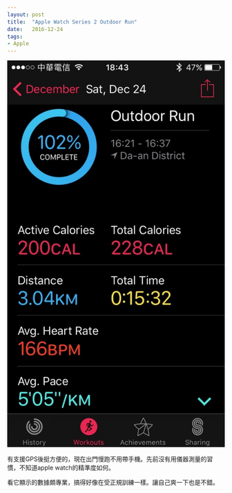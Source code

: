 ```yaml
---
layout: post
title:  "Apple Watch Series 2 Outdoor Run"
date:   2016-12-24
tags:
- Apple
---
```

![Apple Watch Series 2 Outdoor Run](/assets/media/2016-12-24-Apple-Watch-Series-2-Outdoor-Run.jpg)

有支援GPS後挺方便的，現在出門慢跑不用帶手機。先前沒有用儀器測量的習慣，不知道apple watch的精準度如何。

看它顯示的數據頗專業，搞得好像在受正規訓練一樣。讓自己爽一下也是不錯。